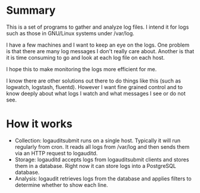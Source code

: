 # Summary
This is a set of programs to gather and analyze log files. I intend it for logs
such as those in GNU/Linux systems under /var/log.

I have a few machines and I want to keep an eye on the logs. One problem is
that there are many log messages I don't really care about. Another is that it
is time consuming to go and look at each log file on each host.

I hope this to make monitoring the logs more efficient for me.

I know there are other solutions out there to do things like this (such as
logwatch, logstash, fluentd). However I want fine grained control and to know
deeply about what logs I watch and what messages I see or do not see.


# How it works

  * Collection: logauditsubmit runs on a single host. Typically it will run
    regularly from cron. It reads all logs from /var/log and then sends them via
    an HTTP request to logauditd.
  * Storage: logauditd accepts logs from logauditsubmit clients and stores them
    in a database. Right now it can store logs into a PostgreSQL database.
  * Analysis: logaudit retrieves logs from the database and applies filters to
    determine whether to show each line.
